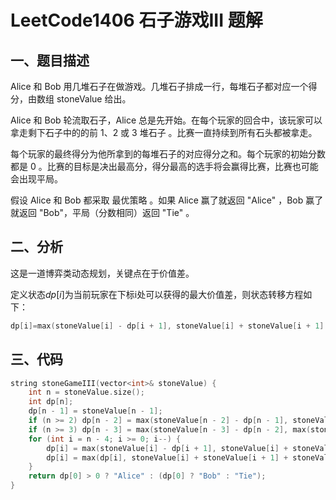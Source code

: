 # LeetCode1406 石子游戏III 题解

## 一、题目描述

Alice 和 Bob 用几堆石子在做游戏。几堆石子排成一行，每堆石子都对应一个得分，由数组 stoneValue 给出。

Alice 和 Bob 轮流取石子，Alice 总是先开始。在每个玩家的回合中，该玩家可以拿走剩下石子中的的前 1、2 或 3 堆石子 。比赛一直持续到所有石头都被拿走。

每个玩家的最终得分为他所拿到的每堆石子的对应得分之和。每个玩家的初始分数都是 0 。比赛的目标是决出最高分，得分最高的选手将会赢得比赛，比赛也可能会出现平局。

假设 Alice 和 Bob 都采取 最优策略 。如果 Alice 赢了就返回 "Alice" ，Bob 赢了就返回 "Bob"，平局（分数相同）返回 "Tie" 。



## 二、分析

这是一道博弈类动态规划，关键点在于价值差。

定义状态$dp[i]$为当前玩家在下标i处可以获得的最大价值差，则状态转移方程如下：

```c++
dp[i]=max(stoneValue[i] - dp[i + 1], stoneValue[i] + stoneValue[i + 1] - dp[i + 2], stoneValue[i] + stoneValue[i + 1] + stoneValue[i + 2] - dp[i + 3]);
```



## 三、代码

```c++
string stoneGameIII(vector<int>& stoneValue) {
    int n = stoneValue.size();
    int dp[n];
    dp[n - 1] = stoneValue[n - 1];
    if (n >= 2) dp[n - 2] = max(stoneValue[n - 2] - dp[n - 1], stoneValue[n - 2] + stoneValue[n - 1]);
    if (n >= 3) dp[n - 3] = max(stoneValue[n - 3] - dp[n - 2], max(stoneValue[n - 3] + stoneValue[n - 2] - dp[n - 1], stoneValue[n - 3] + stoneValue[n - 2] + stoneValue[n - 1]));
    for (int i = n - 4; i >= 0; i--) {
        dp[i] = max(stoneValue[i] - dp[i + 1], stoneValue[i] + stoneValue[i + 1] - dp[i + 2]);
        dp[i] = max(dp[i], stoneValue[i] + stoneValue[i + 1] + stoneValue[i + 2] - dp[i + 3]);
    } 
    return dp[0] > 0 ? "Alice" : (dp[0] ? "Bob" : "Tie");
}
```



